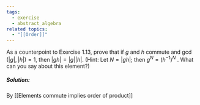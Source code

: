 ```yaml
---
tags:
  - exercise
  - abstract_algebra
related topics:
  - "[[Order]]"
---
```

As a counterpoint to Exercise 1.13, prove that if $g$ and $h$ commute and $\gcd(|g|, |h|) = 1$, then $|gh| = |g| |h|$. (Hint: Let $N = |gh|$; then $g^N = (h^{−1} )^N$ . What can you say about this element?)
##### Solution:
By [[Elements commute implies order of product]]
